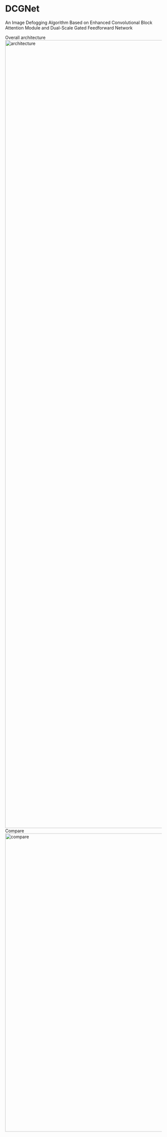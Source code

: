 # DCGNet
An Image Defogging Algorithm Based on Enhanced Convolutional Block Attention Module and Dual-Scale Gated Feedforward Network


Overall architecture
<img width="3940" height="2526" alt="architecture" src="https://github.com/user-attachments/assets/276b8654-6a3c-4461-9993-6c021c34e5fa" />
Compare
<img width="1628" height="956" alt="compare" src="https://github.com/user-attachments/assets/26a6505a-5cfe-430c-9c5e-37c20112ae84" />
